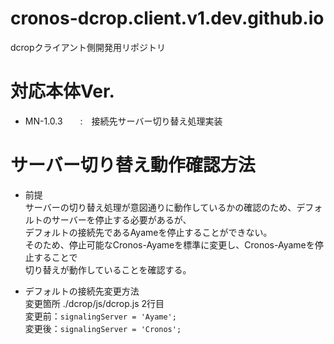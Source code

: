 # cronos-dcrop.client.v1.dev.github.io
dcropクライアント側開発用リポジトリ

# 対応本体Ver.
- MN-1.0.3　　:　接続先サーバー切り替え処理実装


# サーバー切り替え動作確認方法
- 前提<br>
  サーバーの切り替え処理が意図通りに動作しているかの確認のため、デフォルトのサーバーを停止する必要があるが、<br>
デフォルトの接続先であるAyameを停止することができない。<br>
そのため、停止可能なCronos-Ayameを標準に変更し、Cronos-Ayameを停止することで<br>
切り替えが動作していることを確認する。<br>

- デフォルトの接続先変更方法<br>
変更箇所 ./dcrop/js/dcrop.js 2行目<br>
変更前：`signalingServer = 'Ayame';`<br>
変更後：`signalingServer = 'Cronos';`<br>
